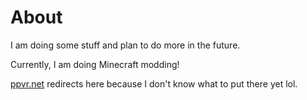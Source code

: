 # About
I am doing some stuff and plan to do more in the future.

Currently, I am doing Minecraft modding!

[ppvr.net](https://ppvr.net) redirects here because I don't know what to put there yet lol.
